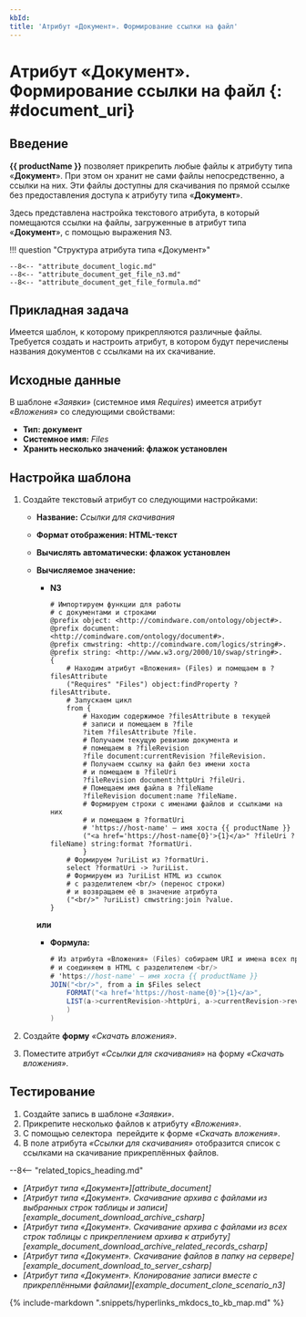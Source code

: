 ```yaml
---
kbId: 
title: 'Атрибут «Документ». Формирование ссылки на файл'
---
```


# Атрибут «Документ». Формирование ссылки на файл {: #document_uri}

## Введение

**{{ productName }}** позволяет прикрепить любые файлы к атрибуту типа «**Документ**». При этом он хранит не сами файлы непосредственно, а ссылки на них. Эти файлы доступны для скачивания по прямой ссылке без предоставления доступа к атрибуту типа «**Документ**».

Здесь представлена настройка текстового атрибута, в который помещаются ссылки на файлы, загруженные в атрибут типа «**Документ**», с помощью выражения N3.

!!! question "Структура атрибута типа «Документ»"

    --8<-- "attribute_document_logic.md"
    --8<-- "attribute_document_get_file_n3.md"
    --8<-- "attribute_document_get_file_formula.md"

## Прикладная задача

Имеется шаблон, к которому прикрепляются различные файлы. Требуется создать и настроить атрибут, в котором будут перечислены названия документов с ссылками на их скачивание.

## Исходные данные

В шаблоне _«Заявки»_ (системное имя _Requires_) имеется атрибут _«Вложения»_ со следующими свойствами:

- **Тип: документ**
- **Системное имя:** _Files_
- **Хранить несколько значений: флажок установлен**

## Настройка шаблона

1. Создайте текстовый атрибут со следующими настройками:

    - **Название:** _Ссылки для скачивания_
    - **Формат отображения: HTML-текст**
    - **Вычислять автоматически: флажок установлен**
    - **Вычисляемое значение:**
        - **N3**

            ``` turtle
            # Импортируем функции для работы
            # с документами и строками
            @prefix object: <http://comindware.com/ontology/object#>.
            @prefix document: <http://comindware.com/ontology/document#>.
            @prefix cmwstring: <http://comindware.com/logics/string#>.
            @prefix string: <http://www.w3.org/2000/10/swap/string#>.
            {
                # Находим атрибут «Вложения» (Files) и помещаем в ?filesAttribute
                ("Requires" "Files") object:findProperty ?filesAttribute.
                # Запускаем цикл
                from {
                    # Находим содержимое ?filesAttribute в текущей
                    # записи и помещаем в ?file
                    ?item ?filesAttribute ?file.
                    # Получаем текущую ревизию документа и
                    # помещаем в ?fileRevision
                    ?file document:currentRevision ?fileRevision.
                    # Получаем ссылку на файл без имени хоста
                    # и помещаем в ?fileUri
                    ?fileRevision document:httpUri ?fileUri.
                    # Помещаем имя файла в ?fileName
                    ?fileRevision document:name ?fileName.
                    # Формируем строки с именами файлов и ссылками на них
                    # и помещаем в ?formatUri
                    # 'https://host-name' — имя хоста {{ productName }}
                    ("<a href='https://host-name{0}'>{1}</a>" ?fileUri ?fileName) string:format ?formatUri.
                    }
                # Формируем ?uriList из ?formatUri.
                select ?formatUri -> ?uriList.
                # Формируем из ?uriList HTML из ссылок
                # с разделителем <br/> (перенос строки)
                # и возвращаем её в значение атрибута
                ("<br/>" ?uriList) cmwstring:join ?value.
            }
            ```

        **или**

        - **Формула:**

            ``` cs
            # Из атрибута «Вложения» (Files) собираем URI и имена всех прикреплённых файлов
            # и соединяем в HTML с разделителем <br/>
            # 'https://host-name' — имя хоста {{ productName }}
            JOIN("<br/>", from a in $Files select
                FORMAT("<a href='https://host-name{0}'>{1}</a>", 
                LIST(a->currentRevision->httpUri, a->currentRevision->revisionFilename)
                )
            )
            ```

2. Создайте **форму** _«Скачать вложения»_.
3. Поместите атрибут _«Ссылки для скачивания»_ на форму _«Скачать вложения»_.

## Тестирование

1. Создайте запись в шаблоне _«Заявки»_.
2. Прикрепите несколько файлов к атрибуту _«Вложения»_.
3. С помощью селектора <em class="fa-light fa-angle-down anchor">‌</em> перейдите к форме _«Скачать вложения»_.
4. В поле атрибута _«Ссылки для скачивания»_ отобразится список с ссылками на скачивание прикреплённых файлов.

<div class="relatedTopics" markdown="block">

--8<-- "related_topics_heading.md"

- _[Атрибут типа «Документ»][attribute_document]_
- _[Атрибут типа «Документ». Скачивание архива с файлами из выбранных строк таблицы и записи][example_document_download_archive_csharp]_
- _[Атрибут типа «Документ». Скачивание архива с файлами из всех строк таблицы с прикреплением архива к атрибуту][example_document_download_archive_related_records_csharp]_
- _[Атрибут типа «Документ». Скачивание файлов в папку на сервере][example_document_download_to_server_csharp]_
- _[Атрибут типа «Документ». Клонирование записи вместе с прикреплёнными файлами][example_document_clone_scenario_n3]_

</div>

{% include-markdown ".snippets/hyperlinks_mkdocs_to_kb_map.md" %}
